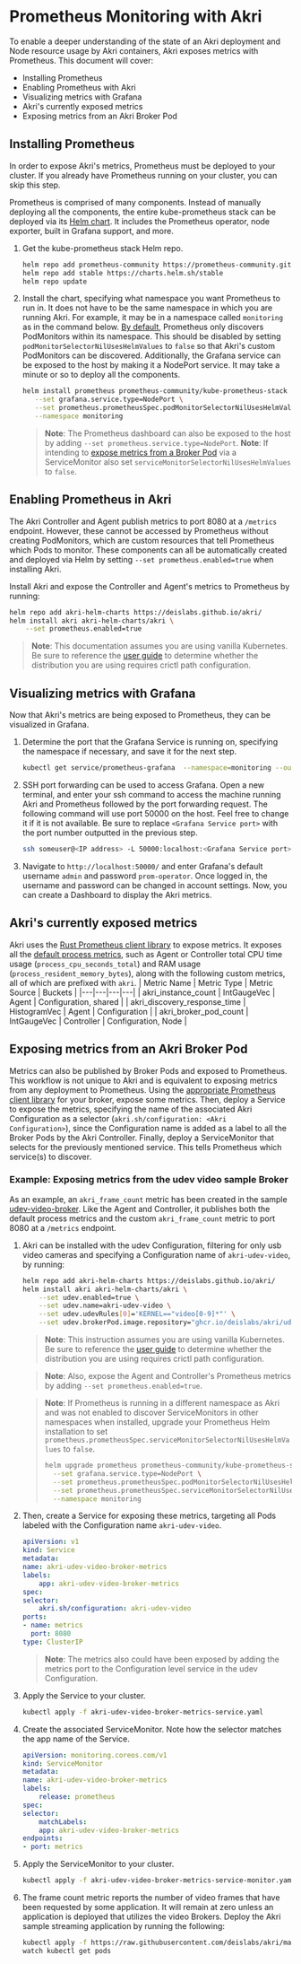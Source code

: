 # Prometheus Monitoring with Akri
To enable a deeper understanding of the state of an Akri deployment and Node resource usage by Akri containers, Akri
exposes metrics with Prometheus. This document will cover:
* Installing Prometheus
* Enabling Prometheus with Akri
* Visualizing metrics with Grafana
* Akri's currently exposed metrics
* Exposing metrics from an Akri Broker Pod

## Installing Prometheus
In order to expose Akri's metrics, Prometheus must be deployed to your cluster. If you already have Prometheus running
on your cluster, you can skip this step. 

Prometheus is comprised of many components. Instead of manually deploying all the components, the entire kube-prometheus
stack can be deployed via its [Helm
chart](https://github.com/prometheus-community/helm-charts/tree/main/charts/kube-prometheus-stack). It includes the
Prometheus operator, node exporter, built in Grafana support, and more. 
1. Get the kube-prometheus stack Helm repo.
    ```sh
    helm repo add prometheus-community https://prometheus-community.github.io/helm-charts
    helm repo add stable https://charts.helm.sh/stable
    helm repo update
    ```
1. Install the chart, specifying what namespace you want Prometheus to run in. It does not have to be the same namespace
   in which you are running Akri. For example, it may be in a namespace called `monitoring` as in the command below. [By
   default](https://github.com/prometheus-community/helm-charts/tree/main/charts/kube-prometheus-stack#prometheusioscrape),
   Prometheus only discovers PodMonitors within its namespace. This should be disabled by setting
   `podMonitorSelectorNilUsesHelmValues` to `false` so that Akri's custom PodMonitors can be discovered. Additionally,
   the Grafana service can be exposed to the host by making it a NodePort service. It may take a minute or so to deploy
   all the components.
    ```sh
    helm install prometheus prometheus-community/kube-prometheus-stack \
       --set grafana.service.type=NodePort \
       --set prometheus.prometheusSpec.podMonitorSelectorNilUsesHelmValues=false \
       --namespace monitoring
    ```
    > **Note**: The Prometheus dashboard can also be exposed to the host by adding `--set
    > prometheus.service.type=NodePort`. **Note**: If intending to [expose metrics from a Broker
    > Pod](#exposing-metrics-from-an-akri-broker-pod) via a ServiceMonitor also set
    > `serviceMonitorSelectorNilUsesHelmValues` to `false`.

## Enabling Prometheus in Akri
The Akri Controller and Agent publish metrics to port 8080 at a `/metrics` endpoint. However, these cannot be accessed
by Prometheus without creating PodMonitors, which are custom resources that tell Prometheus which Pods to monitor. These
components can all be automatically created and deployed via Helm by setting `--set prometheus.enabled=true` when
installing Akri. 

Install Akri and expose the Controller and Agent's metrics to Prometheus by running:
```sh
helm repo add akri-helm-charts https://deislabs.github.io/akri/
helm install akri akri-helm-charts/akri \
    --set prometheus.enabled=true
```
> **Note**: This documentation assumes you are using vanilla Kubernetes. Be sure to reference the [user
> guide](./user-guide.md) to determine whether the distribution you are using requires crictl path configuration.

## Visualizing metrics with Grafana
Now that Akri's metrics are being exposed to Prometheus, they can be visualized in Grafana. 
1. Determine the port that the Grafana Service is running on, specifying the namespace if necessary, and save it for the
   next step.
    ```sh
    kubectl get service/prometheus-grafana  --namespace=monitoring --output=jsonpath='{.spec.ports[?(@.name=="service")].nodePort}' && echo
    ```
1. SSH port forwarding can be used to access Grafana. Open a new terminal, and enter your ssh command to access the machine
   running Akri and Prometheus followed by the port forwarding request. The following command will use port 50000 on the
   host. Feel free to change it if it is not available. Be sure to replace `<Grafana Service port>` with the port number
   outputted in the previous step.
    ```sh
    ssh someuser@<IP address> -L 50000:localhost:<Grafana Service port>
    ```
1. Navigate to `http://localhost:50000/` and enter Grafana's default username `admin` and password `prom-operator`. 
   Once logged in, the username and password can be changed in account settings. Now, 
   you can create a Dashboard to display the Akri metrics. 

## Akri's currently exposed metrics
Akri uses the [Rust Prometheus client library](https://github.com/tikv/rust-prometheus) to expose metrics. It exposes
all the [default process metrics](https://prometheus.io/docs/instrumenting/writing_clientlibs/#process-metrics), such as
Agent or Controller total CPU time usage (`process_cpu_seconds_total`) and RAM usage (`process_resident_memory_bytes`),
along with the following custom metrics, all of which are prefixed with `akri`. 
| Metric Name | Metric Type | Metric Source | Buckets |
|---|---|---|---|
| akri_instance_count | IntGaugeVec | Agent | Configuration, shared | 
| akri_discovery_response_time | HistogramVec | Agent | Configuration | 
| akri_broker_pod_count | IntGaugeVec | Controller | Configuration, Node |

## Exposing metrics from an Akri Broker Pod
Metrics can also be published by Broker Pods and exposed to Prometheus. This workflow is not unique to Akri and is
equivalent to exposing metrics from any deployment to Prometheus. Using the [appropriate Prometheus client
library](https://prometheus.io/docs/instrumenting/clientlibs/) for your broker, expose some metrics. Then, deploy a
Service to expose the metrics, specifying the name of the associated Akri Configuration as a selector
(`akri.sh/configuration: <Akri Configuration>`), since the Configuration name is added as a label to all the Broker Pods
by the Akri Controller. Finally, deploy a ServiceMonitor that selects for the previously mentioned service. This tells
Prometheus which service(s) to discover.

### Example: Exposing metrics from the udev video sample Broker
As an example, an `akri_frame_count` metric has been created in the sample
[udev-video-broker](../samples/brokers/udev-video-broker). Like the Agent and Controller, it publishes both the default
process metrics and the custom `akri_frame_count` metric to port 8080 at a `/metrics` endpoint. 

1. Akri can be installed with the udev Configuration, filtering for only usb video cameras and specifying a
   Configuration name of `akri-udev-video`, by running:
    ```sh
    helm repo add akri-helm-charts https://deislabs.github.io/akri/
    helm install akri akri-helm-charts/akri \
        --set udev.enabled=true \
        --set udev.name=akri-udev-video \
        --set udev.udevRules[0]='KERNEL=="video[0-9]*"' \
        --set udev.brokerPod.image.repository="ghcr.io/deislabs/akri/udev-video-broker"
    ```
    > **Note**: This instruction assumes you are using vanilla Kubernetes. Be sure to reference the [user
    > guide](./user-guide.md) to determine whether the distribution you are using requires crictl path configuration.


    > **Note**: Also, expose the Agent and Controller's Prometheus metrics by adding `--set prometheus.enabled=true`.


    > **Note**: If Prometheus is running in a different namespace as Akri and was not enabled to discover
    > ServiceMonitors in other namespaces when installed, upgrade your Prometheus Helm installation to set
    > `prometheus.prometheusSpec.serviceMonitorSelectorNilUsesHelmValues` to `false`.
    > ```sh
    > helm upgrade prometheus prometheus-community/kube-prometheus-stack \
    >   --set grafana.service.type=NodePort \
    >   --set prometheus.prometheusSpec.podMonitorSelectorNilUsesHelmValues=false \
    >   --set prometheus.prometheusSpec.serviceMonitorSelectorNilUsesHelmValues=false \
    >   --namespace monitoring 
    > ```
1. Then, create a Service for exposing these metrics, targeting all Pods labeled with the Configuration name
   `akri-udev-video`. 
    ```yaml
    apiVersion: v1
    kind: Service
    metadata:
    name: akri-udev-video-broker-metrics
    labels:
        app: akri-udev-video-broker-metrics
    spec:
    selector:
        akri.sh/configuration: akri-udev-video
    ports:
    - name: metrics
      port: 8080
    type: ClusterIP
    ```
    > **Note**: The metrics also could have been exposed by adding the metrics port to the Configuration level service
    > in the udev Configuration. 
1. Apply the Service to your cluster.
    ```sh
    kubectl apply -f akri-udev-video-broker-metrics-service.yaml
    ```
1. Create the associated ServiceMonitor. Note how the selector matches the app name of the Service.
    ```yaml
    apiVersion: monitoring.coreos.com/v1
    kind: ServiceMonitor
    metadata:
    name: akri-udev-video-broker-metrics
    labels:
        release: prometheus
    spec:
    selector:
        matchLabels:
        app: akri-udev-video-broker-metrics
    endpoints:
    - port: metrics
    ```
1. Apply the ServiceMonitor to your cluster.
    ```sh
    kubectl apply -f akri-udev-video-broker-metrics-service-monitor.yaml
    ```
1. The frame count metric reports the number of video frames that have been requested by some application. It will
   remain at zero unless an application is deployed that utilizes the video Brokers. Deploy the Akri sample streaming
   application by running the following:
    ```sh
    kubectl apply -f https://raw.githubusercontent.com/deislabs/akri/main/deployment/samples/akri-video-streaming-app.yaml
    watch kubectl get pods
    ```